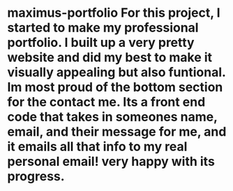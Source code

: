 # maximus-portfolio For this project, I started to make my professional portfolio. I built up a very pretty website and did my best to make it visually appealing but also funtional. Im most proud of the bottom section for the contact me. Its a front end code that takes in someones name, email, and their message for me, and it emails all that info to my real personal email! very happy with its progress.

